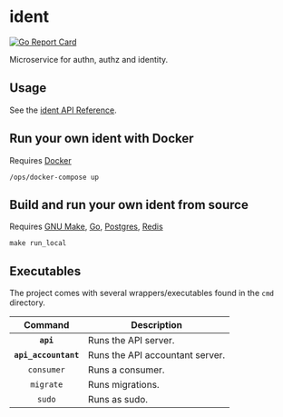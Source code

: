 # ident

[![Go Report Card](https://goreportcard.com/badge/github.com/provideplatform/ident)](https://goreportcard.com/report/github.com/provideplatform/ident)

Microservice for authn, authz and identity.

## Usage

See the [ident API Reference](https://docs.provide.services/ident).

## Run your own ident with Docker

Requires [Docker](https://www.docker.com/get-started)

```shell
/ops/docker-compose up
```

## Build and run your own ident from source

Requires [GNU Make](https://www.gnu.org/software/make), [Go](https://go.dev/doc/install), [Postgres](https://www.postgresql.org/download), [Redis](https://redis.io/docs/getting-started/installation)

```shell
make run_local
```

## Executables

The project comes with several wrappers/executables found in the `cmd`
directory.

|       Command        | Description                     |
|:--------------------:|---------------------------------|
|      **`api`**       | Runs the API server.            |
| **`api_accountant`** | Runs the API accountant server. |
|      `consumer`      | Runs a consumer.                |
|      `migrate`       | Runs migrations.                |
|        `sudo`        | Runs as sudo.                   |
